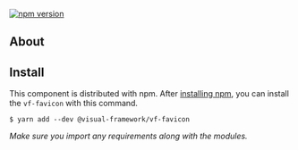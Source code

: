 [![npm version](https://badge.fury.io/js/%40visual-framework%2Fvf-favicon.svg)](https://badge.fury.io/js/%40visual-framework%2Fvf-favicon)

## About

## Install

This component is distributed with npm. After [installing npm](https://www.npmjs.com/get-npm), you can install the `vf-favicon` with this command.

```
$ yarn add --dev @visual-framework/vf-favicon
```


_Make sure you import any requirements along with the modules._
